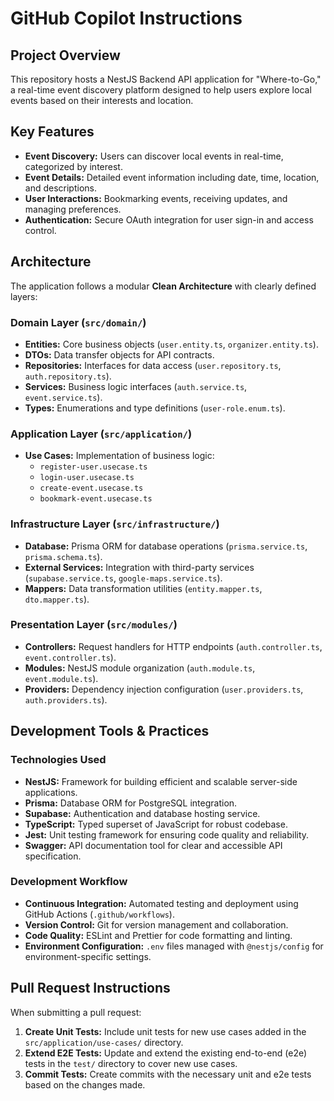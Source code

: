 # GitHub Copilot Instructions

## Project Overview

This repository hosts a NestJS Backend API application for "Where-to-Go," a real-time event discovery platform designed to help users explore local events based on their interests and location.

## Key Features

- **Event Discovery:** Users can discover local events in real-time, categorized by interest.
- **Event Details:** Detailed event information including date, time, location, and descriptions.
- **User Interactions:** Bookmarking events, receiving updates, and managing preferences.
- **Authentication:** Secure OAuth integration for user sign-in and access control.

## Architecture
 
The application follows a modular **Clean Architecture** with clearly defined layers:

### Domain Layer (`src/domain/`)

- **Entities:** Core business objects (`user.entity.ts`, `organizer.entity.ts`).
- **DTOs:** Data transfer objects for API contracts.
- **Repositories:** Interfaces for data access (`user.repository.ts`, `auth.repository.ts`).
- **Services:** Business logic interfaces (`auth.service.ts`, `event.service.ts`).
- **Types:** Enumerations and type definitions (`user-role.enum.ts`).

### Application Layer (`src/application/`)

- **Use Cases:** Implementation of business logic:
  - `register-user.usecase.ts`
  - `login-user.usecase.ts`
  - `create-event.usecase.ts`
  - `bookmark-event.usecase.ts`

### Infrastructure Layer (`src/infrastructure/`)

- **Database:** Prisma ORM for database operations (`prisma.service.ts`, `prisma.schema.ts`).
- **External Services:** Integration with third-party services (`supabase.service.ts`, `google-maps.service.ts`).
- **Mappers:** Data transformation utilities (`entity.mapper.ts`, `dto.mapper.ts`).

### Presentation Layer (`src/modules/`)

- **Controllers:** Request handlers for HTTP endpoints (`auth.controller.ts`, `event.controller.ts`).
- **Modules:** NestJS module organization (`auth.module.ts`, `event.module.ts`).
- **Providers:** Dependency injection configuration (`user.providers.ts`, `auth.providers.ts`).

## Development Tools & Practices

### Technologies Used

- **NestJS:** Framework for building efficient and scalable server-side applications.
- **Prisma:** Database ORM for PostgreSQL integration.
- **Supabase:** Authentication and database hosting service.
- **TypeScript:** Typed superset of JavaScript for robust codebase.
- **Jest:** Unit testing framework for ensuring code quality and reliability.
- **Swagger:** API documentation tool for clear and accessible API specification.

### Development Workflow

- **Continuous Integration:** Automated testing and deployment using GitHub Actions (`.github/workflows`).
- **Version Control:** Git for version management and collaboration.
- **Code Quality:** ESLint and Prettier for code formatting and linting.
- **Environment Configuration:** `.env` files managed with `@nestjs/config` for environment-specific settings.

## Pull Request Instructions

When submitting a pull request:

1. **Create Unit Tests:** Include unit tests for new use cases added in the `src/application/use-cases/` directory.
2. **Extend E2E Tests:** Update and extend the existing end-to-end (e2e) tests in the `test/` directory to cover new use cases.
3. **Commit Tests:** Create commits with the necessary unit and e2e tests based on the changes made.



